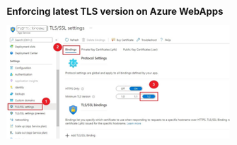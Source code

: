 
Enforcing latest TLS version on Azure WebApps
---
 ![Image](/Enforcing-latest-TLS-version-on-Azure-WebApps/media/Enforce_latest_TLS_version.jpg "icon")
 
 
 
 
